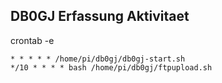 ## DB0GJ Erfassung Aktivitaet ##

crontab -e
```
* * * * * /home/pi/db0gj/db0gj-start.sh
*/10 * * * * bash /home/pi/db0gj/ftpupload.sh
```

